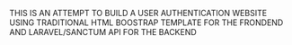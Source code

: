 THIS IS AN ATTEMPT TO BUILD A USER AUTHENTICATION WEBSITE USING TRADITIONAL HTML BOOSTRAP TEMPLATE FOR THE FRONDEND AND LARAVEL/SANCTUM API FOR THE BACKEND